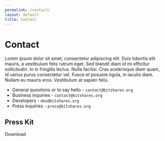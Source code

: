 ```yaml
---
permalink: /contact/
layout: default
title: Contact
---
```


# Contact
 Lorem ipsum dolor sit amet, consectetur adipiscing elit. Duis lobortis elit mauris, a vestibulum felis rutrum eget. Sed blandit diam id mi efficitur sollicitudin. In in fringilla lectus. Nulla facilisi. Cras scelerisque diam quam, id varius purus consectetur vel. Fusce et posuere ligula, in iaculis diam. Nullam eu mauris eros. Vestibulum at sapien felis.

* General questions or to say hello - `contact@bitshares.org`
* Business inquiries - `contact@bitshares.org`
* Developers - `dev@bitshares.org`
* Press inquiries - `press@bitshares.org`

## Press Kit
Download
